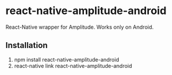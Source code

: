 # react-native-amplitude-android

React-Native wrapper for Amplitude. Works only on Android.

## Installation
1. npm install react-native-amplitude-android
2. react-native link react-native-amplitude-android